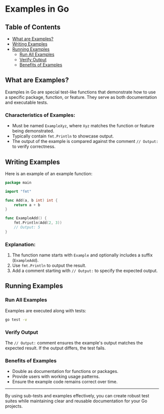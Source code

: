 
# Examples in Go

## Table of Contents
- [What are Examples?](#what-are-examples)
- [Writing Examples](#writing-examples)
- [Running Examples](#running-examples)
  - [Run All Examples](#run-all-examples)
  - [Verify Output](#verify-output)
  - [Benefits of Examples](#benefits-of-examples)

## What are Examples?
Examples in Go are special test-like functions that demonstrate how to use a specific package, function, or feature. They serve as both documentation and executable tests.

### Characteristics of Examples:
- Must be named `ExampleXyz`, where `Xyz` matches the function or feature being demonstrated.
- Typically contain `fmt.Println` to showcase output.
- The output of the example is compared against the comment `// Output:` to verify correctness.

## Writing Examples
Here is an example of an example function:

```go
package main

import "fmt"

func Add(a, b int) int {
    return a + b
}

func ExampleAdd() {
    fmt.Println(Add(2, 3))
    // Output: 5
}
```

### Explanation:
1. The function name starts with `Example` and optionally includes a suffix (`ExampleAdd`).
2. Use `fmt.Println` to output the result.
3. Add a comment starting with `// Output:` to specify the expected output.

## Running Examples

### Run All Examples
Examples are executed along with tests:

```bash
go test -v
```

### Verify Output
The `// Output:` comment ensures the example's output matches the expected result. If the output differs, the test fails.

### Benefits of Examples
- Double as documentation for functions or packages.
- Provide users with working usage patterns.
- Ensure the example code remains correct over time.

---

By using sub-tests and examples effectively, you can create robust test suites while maintaining clear and reusable documentation for your Go projects.

